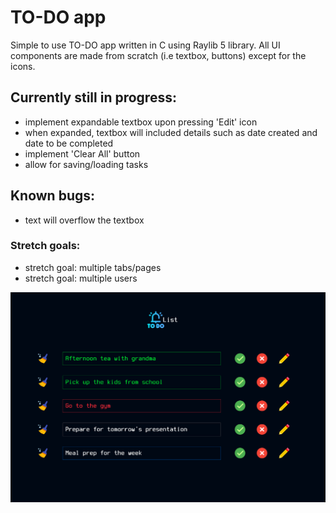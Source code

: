# TO-DO app

Simple to use TO-DO app written in C using Raylib 5 library. All UI components are made from scratch (i.e textbox, buttons) except for the icons.

## Currently still in progress:
- implement expandable textbox upon pressing 'Edit' icon
- when expanded, textbox will included details such as date created and date to be completed
- implement 'Clear All' button
- allow for saving/loading tasks

## Known bugs:
- text will overflow the textbox

### Stretch goals:
- stretch goal: multiple tabs/pages
- stretch goal: multiple users

![to-do-app](https://github.com/achrustowski/TODO-app/blob/master/to-do-app-screenshot.png)
